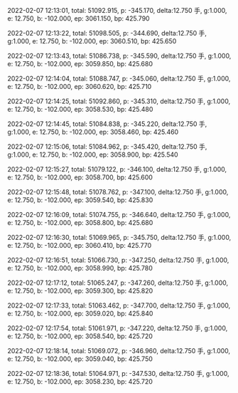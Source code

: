 2022-02-07 12:13:01, total: 51092.915, p: -345.170, delta:12.750 手, g:1.000, e: 12.750, b: -102.000, ep: 3061.150, bp: 425.790

2022-02-07 12:13:22, total: 51098.505, p: -344.690, delta:12.750 手, g:1.000, e: 12.750, b: -102.000, ep: 3060.510, bp: 425.650

2022-02-07 12:13:43, total: 51086.738, p: -345.590, delta:12.750 手, g:1.000, e: 12.750, b: -102.000, ep: 3059.850, bp: 425.680

2022-02-07 12:14:04, total: 51088.747, p: -345.060, delta:12.750 手, g:1.000, e: 12.750, b: -102.000, ep: 3060.620, bp: 425.710

2022-02-07 12:14:25, total: 51092.860, p: -345.310, delta:12.750 手, g:1.000, e: 12.750, b: -102.000, ep: 3058.530, bp: 425.480

2022-02-07 12:14:45, total: 51084.838, p: -345.220, delta:12.750 手, g:1.000, e: 12.750, b: -102.000, ep: 3058.460, bp: 425.460

2022-02-07 12:15:06, total: 51084.962, p: -345.420, delta:12.750 手, g:1.000, e: 12.750, b: -102.000, ep: 3058.900, bp: 425.540

2022-02-07 12:15:27, total: 51079.122, p: -346.100, delta:12.750 手, g:1.000, e: 12.750, b: -102.000, ep: 3058.700, bp: 425.600

2022-02-07 12:15:48, total: 51078.762, p: -347.100, delta:12.750 手, g:1.000, e: 12.750, b: -102.000, ep: 3059.540, bp: 425.830

2022-02-07 12:16:09, total: 51074.755, p: -346.640, delta:12.750 手, g:1.000, e: 12.750, b: -102.000, ep: 3058.800, bp: 425.680

2022-02-07 12:16:30, total: 51069.965, p: -345.750, delta:12.750 手, g:1.000, e: 12.750, b: -102.000, ep: 3060.410, bp: 425.770

2022-02-07 12:16:51, total: 51066.730, p: -347.250, delta:12.750 手, g:1.000, e: 12.750, b: -102.000, ep: 3058.990, bp: 425.780

2022-02-07 12:17:12, total: 51065.247, p: -347.260, delta:12.750 手, g:1.000, e: 12.750, b: -102.000, ep: 3059.300, bp: 425.820

2022-02-07 12:17:33, total: 51063.462, p: -347.700, delta:12.750 手, g:1.000, e: 12.750, b: -102.000, ep: 3059.020, bp: 425.840

2022-02-07 12:17:54, total: 51061.971, p: -347.220, delta:12.750 手, g:1.000, e: 12.750, b: -102.000, ep: 3058.540, bp: 425.720

2022-02-07 12:18:14, total: 51069.072, p: -346.960, delta:12.750 手, g:1.000, e: 12.750, b: -102.000, ep: 3059.040, bp: 425.750

2022-02-07 12:18:36, total: 51064.971, p: -347.530, delta:12.750 手, g:1.000, e: 12.750, b: -102.000, ep: 3058.230, bp: 425.720